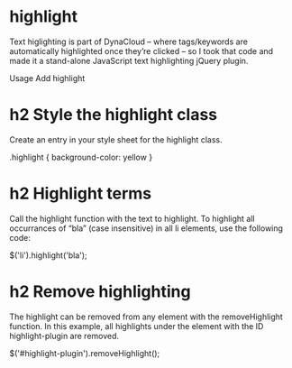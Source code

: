 # highlight
Text higlighting is part of DynaCloud – where tags/keywords are automatically highlighted once they’re clicked – so I took that code and made it a stand-alone JavaScript text highlighting jQuery plugin.

Usage
Add highlight

h2 Style the highlight class
=====================
Create an entry in your style sheet for the highlight class.

.highlight { background-color: yellow }

h2 Highlight terms
=====================
Call the highlight function with the text to highlight. To highlight all occurrances of “bla” (case insensitive) in all li elements, use the following code:

$('li').highlight('bla');


h2 Remove highlighting
=====================
The highlight can be removed from any element with the removeHighlight function. In this example, all highlights under the element with the ID highlight-plugin are removed.

$('#highlight-plugin').removeHighlight();
